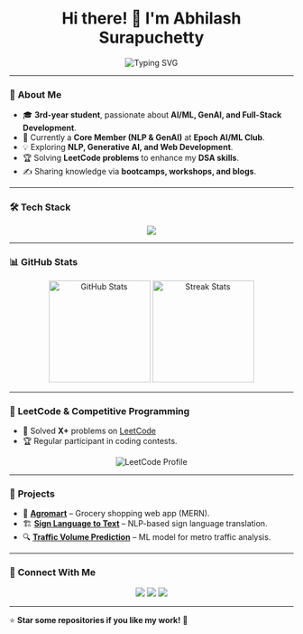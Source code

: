 <h1 align="center">Hi there! 👋 I'm Abhilash Surapuchetty</h1>

<p align="center">
  <img src="https://readme-typing-svg.demolab.com?font=Fira+Code&weight=500&size=22&pause=1000&color=F7F7F7&center=true&width=600&lines=AI+%7C+ML+%7C+MERN+Stack+Developer;Passionate+about+Open+Source;LeetCode+Enthusiast+%7C+Problem+Solver;Building+Cool+Projects+with+Code" alt="Typing SVG" />
</p>

---

### 🚀 **About Me**
- 🎓 **3rd-year student**, passionate about **AI/ML, GenAI, and Full-Stack Development**.
- 🔭 Currently a **Core Member (NLP & GenAI)** at **Epoch AI/ML Club**.
- 💡 Exploring **NLP, Generative AI, and Web Development**.
- 🏆 Solving **LeetCode problems** to enhance my **DSA skills**.
- ✍️ Sharing knowledge via **bootcamps, workshops, and blogs**.

---

### 🛠️ **Tech Stack**
<p align="center">
  <img src="https://skillicons.dev/icons?i=python,tensorflow,pytorch,numpy,pandas,js,react,nodejs,express,mongodb,html,css,git,github,vscode" />
</p>

---

### 📊 **GitHub Stats**
<p align="center">
  <img src="https://github-readme-stats.vercel.app/api?username=alash0849&show_icons=true&theme=radical&hide=stars" alt="GitHub Stats" height="180px"/>
  <img src="https://github-readme-streak-stats.herokuapp.com/?user=alash0849&theme=radical" alt="Streak Stats" height="180px"/>
</p>

---

### 🌟 **LeetCode & Competitive Programming**
- 🏅 Solved **X+** problems on [LeetCode](https://leetcode.com/u/alash0849/)
- 🏆 Regular participant in coding contests.

<p align="center">
  <img src="https://leetcard.jacoblin.cool/alash0849?theme=dark&font=Source%20Code%20Pro&ext=contest" alt="LeetCode Profile">
</p>

---

### 📂 **Projects**
- 🚀 **[Agromart](https://github.com/alash0849/agromart)** – Grocery shopping web app (MERN).
- 🏗 **[Sign Language to Text](https://github.com/alash0849/sign-language-nlp)** – NLP-based sign language translation.
- 🔍 **[Traffic Volume Prediction](https://github.com/alash0849/traffic-prediction)** – ML model for metro traffic analysis.

---

### 🔗 **Connect With Me**
<p align="center">
  <a href="www.linkedin.com/in/abhilash-surapuchetty-baa0a4267"><img src="https://img.shields.io/badge/LinkedIn-blue?style=for-the-badge&logo=linkedin&logoColor=white" /></a>
  <a href="https://github.com/AbhilashSurapuchetty"><img src="https://img.shields.io/badge/GitHub-000?style=for-the-badge&logo=github&logoColor=white" /></a>
  <a href="mailto:alash0849@gmail.com"><img src="https://img.shields.io/badge/Email-red?style=for-the-badge&logo=gmail&logoColor=white" /></a>
</p>

---

⭐ **Star some repositories if you like my work!** 🚀
